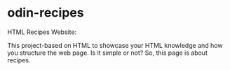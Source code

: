 # odin-recipes
HTML Recipes Website:

This project-based on HTML to showcase your HTML knowledge and how you structure the web page. Is it simple or not? So, this page is about recipes. 
